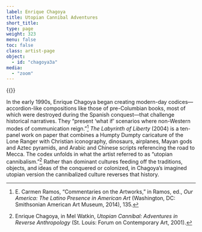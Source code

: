 ```yaml
---
label: Enrique Chagoya
title: Utopian Cannibal Adventures
short_title:
type: page
weight: 323
menu: false
toc: false
class: artist-page
object:
  - id: "chagoya3a"
media:
  - "zoom"
---
```

{{<q-figure id="chagoya3a">}}

In the early 1990s, Enrique Chagoya began creating modern-day codices—accordion-like compositions like those of pre-Columbian books, most of which were destroyed during the Spanish conquest—that challenge historical narratives. They “present ‘what if’ scenarios where non-Western modes of communication reign.”[^1] *The Labyrinth of Liberty* (2004) is a ten-panel work on paper that combines a Humpty Dumpty caricature of the Lone Ranger with Christian iconography, dinosaurs, airplanes, Mayan gods and Aztec pyramids, and Arabic and Chinese scripts referencing the road to Mecca. The codex unfolds in what the artist referred to as “utopian cannibalism.”[^2] Rather than dominant cultures feeding off the traditions, objects, and ideas of the conquered or colonized, in Chagoya’s imagined utopian version the cannibalized culture reverses that history.

[^1]: E. Carmen Ramos, “Commentaries on the Artworks,” in Ramos, ed., *Our America: The Latino Presence in American Art* (Washington, DC: Smithsonian American Art Museum, 2014), 135.

[^2]: Enrique Chagoya, in Mel Watkin, *Utopian Cannibal: Adventures in Reverse Anthropology* (St. Louis: Forum on Contemporary Art, 2001).
